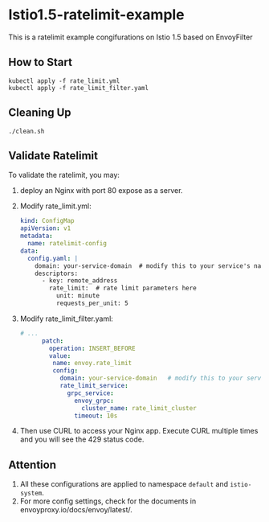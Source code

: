 # Istio1.5-ratelimit-example
This is a ratelimit example congifurations on Istio 1.5 based on EnvoyFilter

## How to Start

```shell
kubectl apply -f rate_limit.yml
kubectl apply -f rate_limit_filter.yaml
```

## Cleaning Up

```shell
./clean.sh
```

## Validate Ratelimit

To validate the ratelimit, you may:

1. deploy an Nginx with port 80 expose as a server.

2. Modify rate_limit.yml:

   ```yaml
   kind: ConfigMap
   apiVersion: v1
   metadata:
     name: ratelimit-config
   data:
     config.yaml: |
       domain: your-service-domain	# modify this to your service's name
       descriptors:
         - key: remote_address
           rate_limit:	# rate limit parameters here
             unit: minute
             requests_per_unit: 5
   ```

3. Modify rate_limit_filter.yaml:

   ```yaml
   # ...
         patch:
           operation: INSERT_BEFORE
           value:
            name: envoy.rate_limit
            config:
              domain: your-service-domain	# modify this to your service's name
              rate_limit_service:
                grpc_service:
                  envoy_grpc:
                    cluster_name: rate_limit_cluster
                  timeout: 10s
   ```

4. Then use CURL to access your Nginx app. Execute CURL multiple times and you will see the 429 status code.



## Attention

1. All these configurations are applied to namespace `default` and `istio-system`.
2. For more config settings, check for the documents in envoyproxy.io/docs/envoy/latest/.
